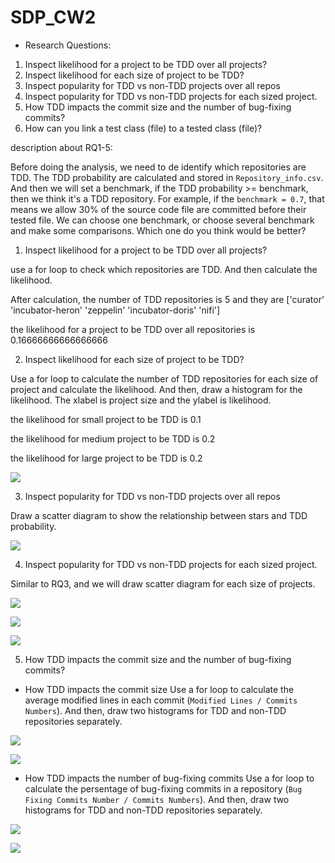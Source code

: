 # SDP_CW2

* Research Questions:
 1. Inspect likelihood for a project to be TDD over all projects?
 2. Inspect likelihood for each size of project to be TDD?
 3. Inspect popularity for TDD vs non-TDD projects over all repos
 4. Inspect popularity for TDD vs non-TDD projects for each sized project.
 5. How TDD impacts the commit size and the number of bug-fixing commits?
 6. How can you link a test class (file) to a tested class (file)?


description about RQ1-5:

Before doing the analysis, we need to de identify which repositories are TDD. The TDD probability are calculated and stored in `Repository_info.csv`. And then we will set a benchmark, if the TDD probability >= benchmark, then we think it's a TDD repository.
For example, if the `benchmark = 0.7`, that means we allow 30% of the source code file are committed before their tested file. We can choose one benchmark, or choose several benchmark and make some comparisons. Which one do you think would be better?

1. Inspect likelihood for a project to be TDD over all projects?

 use a for loop to check which repositories are TDD. And then calculate the likelihood.
 
 After calculation, the number of TDD repositories is 5 and they are  ['curator' 'incubator-heron' 'zeppelin' 'incubator-doris' 'nifi']
 
 the likelihood for a project to be TDD over all repositories is 0.16666666666666666

2. Inspect likelihood for each size of project to be TDD?

 Use a for loop to calculate the number of TDD repositories for each size of project and calculate the likelihood. And then, draw a histogram for the likelihood. The xlabel is project size and the ylabel is likelihood.

the likelihood for small project to be TDD is 0.1

the likelihood for medium project to be TDD is 0.2

the likelihood for large project to be TDD is 0.2

![](Python/img/img1.png)

3. Inspect popularity for TDD vs non-TDD projects over all repos

 Draw a scatter diagram to show the relationship between stars and TDD probability.

![](Python/img/img2.png)

4. Inspect popularity for TDD vs non-TDD projects for each sized project.

 Similar to RQ3, and we will draw scatter diagram for each size of projects.
 
 ![](Python/img/img3.png)
 
 ![](Python/img/img4.png)
 
 ![](Python/img/img5.png)

5. How TDD impacts the commit size and the number of bug-fixing commits?
 
 - How TDD impacts the commit size
 Use a for loop to calculate the average modified lines in each commit (`Modified Lines / Commits Numbers`). And then, draw two histograms for TDD and non-TDD repositories separately.
 
 ![](Python/img/img6.png)
 
 ![](Python/img/img7.png)
 
 
 - How TDD impacts the number of bug-fixing commits
 Use a for loop to calculate the persentage of bug-fixing commits in a repository (`Bug Fixing Commits Number / Commits Numbers`). And then, draw two histograms for TDD and non-TDD repositories separately.
 
 ![](Python/img/img8.png)
 
 ![](Python/img/img9.png)


